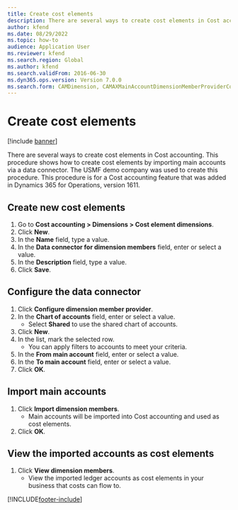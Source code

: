 ```yaml
---
title: Create cost elements
description: There are several ways to create cost elements in Cost accounting.
author: kfend
ms.date: 08/29/2022
ms.topic: how-to
audience: Application User
ms.reviewer: kfend
ms.search.region: Global
ms.author: kfend
ms.search.validFrom: 2016-06-30
ms.dyn365.ops.version: Version 7.0.0
ms.search.form: CAMDimension, CAMAXMainAccountDimensionMemberProviderConfiguration, CAMDimensionMember
---
```

# Create cost elements 

[!include [banner](../../includes/banner.md)]

There are several ways to create cost elements in Cost accounting. This procedure shows how to create cost elements by importing main accounts via a data connector. The USMF demo company was used to create this procedure. This procedure is for a Cost accounting feature that was added in Dynamics 365 for Operations, version 1611.


## Create new cost elements
1. Go to **Cost accounting > Dimensions > Cost element dimensions**.
2. Click **New**.
3. In the **Name** field, type a value.
4. In the **Data connector for dimension members** field, enter or select a value.
5. In the **Description** field, type a value.
6. Click **Save**.

## Configure the data connector
1. Click **Configure dimension member provider**.
2. In the **Chart of accounts** field, enter or select a value.
    * Select **Shared** to use the shared chart of accounts.  
3. Click **New**.
4. In the list, mark the selected row.
    * You can apply filters to accounts to meet your criteria.  
5. In the **From main account** field, enter or select a value.
6. In the **To main account** field, enter or select a value.
7. Click **OK**.

## Import main accounts
1. Click **Import dimension members**.
    * Main accounts will be imported into Cost accounting and used as cost elements.  
2. Click **OK**.

## View the imported accounts as cost elements
1. Click **View dimension members**.
    * View the imported ledger accounts as cost elements in your business that costs can flow to.  



[!INCLUDE[footer-include](../../../includes/footer-banner.md)]
